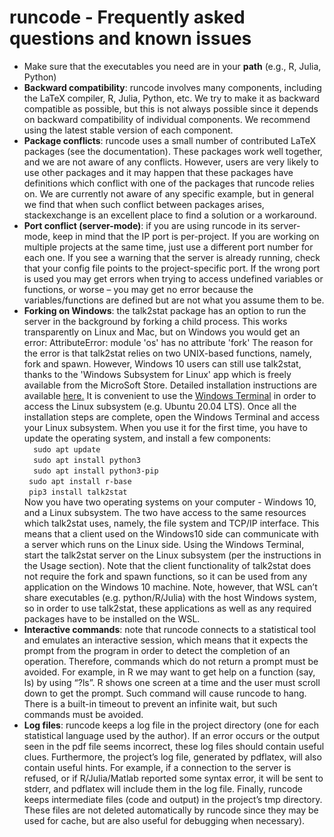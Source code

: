 # runcode - Frequently asked questions and known issues
 
- Make sure that the executables you need are in your **path** (e.g., R, Julia, Python)
- **Backward compatibility**: runcode involves many components, including the LaTeX compiler, R, Julia, Python, etc. We try to make it as backward compatible as possible, but this is not always possible since it depends on backward compatibility of individual components. We recommend using the latest stable version of each component.
- **Package conflicts**: runcode uses a small number of contributed LaTeX packages (see the documentation). These packages work well together, and we are not aware of any conflicts. However, users are very likely to use other packages and it may happen that these packages have definitions which conflict with one of the packages that runcode relies on. We are currently not aware of any specific example, but in general we find that when such conflict between packages arises, stackexchange is an excellent place to find a solution or a workaround.
- **Port conflict (server-mode)**: if you are using runcode in its server-mode, keep in mind that the IP port is per-project. If you are working on multiple projects at the same time, just use a different port number for each one. If you see a warning that the server is already running, check that your config file points to the project-specific port. If the wrong port is used you may get errors when trying to access undefined variables or functions, or worse – you may get no error because the variables/functions are defined but are not what you assume them to be.
- **Forking on Windows**: the talk2stat package has an option to run the server in the background by forking a child process. This works transparently on Linux and Mac, but on Windows you would get an error:
  AttributeError: module 'os' has no attribute 'fork'
The reason for the error is that talk2stat relies on two UNIX-based functions, namely, fork and spawn. However, Windows 10 users can still use talk2stat, thanks to the 'Windows Subsystem for Linux' app which is freely available from the MicroSoft Store. Detailed installation instructions are available [here.](https://docs.microsoft.com/en-us/windows/wsl/install-win10)
It is convenient to use the [Windows Terminal](https://docs.microsoft.com/en-us/windows/terminal/get-started) in order to access the Linux subsystem (e.g. Ubuntu 20.04 LTS). Once all the installation steps are complete, open the Windows Terminal and access your Linux subsystem. When you use it for the first time, you have to update the operating system, and install a few components:\
 ```  sudo apt update```\
 ```  sudo apt install python3```\
 ```  sudo apt install python3-pip```\
 ``` sudo apt install r-base```\
``` pip3 install talk2stat```\
Now you have two operating systems on your computer - Windows 10, and a Linux subsystem. The two have access to the same resources which talk2stat uses, namely, the file system and TCP/IP interface. This means that a client used on the Windows10 side can communicate with a server which runs on the Linux side. Using the Windows Terminal, start the talk2stat server on the Linux subsystem (per the instructions in the Usage section). Note that the client functionality of talk2stat does not require the fork and spawn functions, so it can be used from any application on the Windows 10 machine.
Note, however, that WSL can’t share executables (e.g. python/R/Julia) with the host Windows system, so in order to use talk2stat, these applications as well as any required packages have to be installed on the WSL.
- **Interactive commands**: note that runcode connects to a statistical tool and emulates an interactive session, which means that it expects the prompt from the program in order to detect the completion of an operation. Therefore, commands which do not return a prompt must be avoided. For example, in R we may want to get help on a function (say, ls) by using “?ls”. R shows one screen at a time and the user must scroll down to get the prompt. Such command will cause runcode to hang. There is a built-in timeout to prevent an infinite wait, but such commands must be avoided.
- **Log files**: runcode keeps a log file in the project directory (one for each statistical language used by the author). If an error occurs or the output seen in the pdf file seems incorrect, these log files should contain useful clues. Furthermore, the project’s log file, generated by pdflatex, will also contain useful hints. For example, if a connection to the server is refused, or if R/Julia/Matlab reported some syntax error, it will be sent to stderr, and pdflatex will include them in the log file. Finally, runcode keeps intermediate files (code and output) in the project’s tmp directory. These files are not deleted automatically by runcode since they may be used for cache, but are also useful for debugging when necessary).
